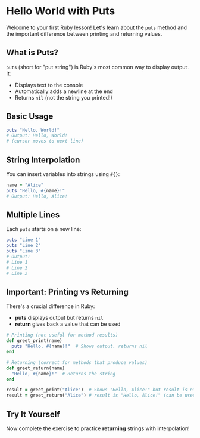 # Hello World with Puts

Welcome to your first Ruby lesson! Let's learn about the `puts` method and the important difference between printing and returning values.

## What is Puts?

`puts` (short for "put string") is Ruby's most common way to display output. It:

- Displays text to the console
- Automatically adds a newline at the end
- Returns `nil` (not the string you printed!)

## Basic Usage

```ruby
puts "Hello, World!"
# Output: Hello, World!
# (cursor moves to next line)
```

## String Interpolation

You can insert variables into strings using `#{}`:

```ruby
name = "Alice"
puts "Hello, #{name}!"
# Output: Hello, Alice!
```

## Multiple Lines

Each `puts` starts on a new line:

```ruby
puts "Line 1"
puts "Line 2"
puts "Line 3"
# Output:
# Line 1
# Line 2
# Line 3
```

## Important: Printing vs Returning

There's a crucial difference in Ruby:

- **puts** displays output but returns `nil`
- **return** gives back a value that can be used

```ruby
# Printing (not useful for method results)
def greet_print(name)
  puts "Hello, #{name}!"  # Shows output, returns nil
end

# Returning (correct for methods that produce values)
def greet_return(name)
  "Hello, #{name}!"  # Returns the string
end

result = greet_print("Alice")  # Shows "Hello, Alice!" but result is nil
result = greet_return("Alice") # result is "Hello, Alice!" (can be used)
```

## Try It Yourself

Now complete the exercise to practice **returning** strings with interpolation!
